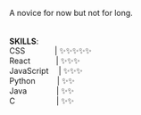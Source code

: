 <!-- - 👋 Hi, I’m @luckyx314
- 👀 I’m interested in ...
- 🌱 I’m currently learning ...
- 💞️ I’m looking to collaborate on ...
- 📫 How to reach me ... -->

<!---
luckyx314/luckyx314 is a ✨ special ✨ repository because its `README.md` (this file) appears on your GitHub profile.
You can click the Preview link to take a look at your changes.
--->
A novice for now but not for long.
</br>
</br>
</br>
<b>SKILLS</b>:   
CSS &emsp;&emsp;&emsp;&ensp;| ✨✨✨✨✨  
React &emsp;&emsp;&emsp;| ✨✨✨  
JavaScript &emsp;| ✨✨✨  
Python &emsp;&emsp;&ensp;| ✨✨  
Java &emsp;&emsp;&emsp;&ensp;| ✨✨  
C &emsp;&emsp;&emsp;&emsp;&ensp;&ensp;| ✨✨  

